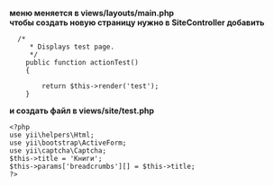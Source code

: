 **меню меняется в views/layouts/main.php**
<br/>
**чтобы создать новую страницу нужно в SiteController добавить**
```
  /*
     * Displays test page.
     */
    public function actionTest()
    {
      
        return $this->render('test');
    }
  ```
**и создать файл в views/site/test.php**
```
<?php
use yii\helpers\Html;
use yii\bootstrap\ActiveForm;
use yii\captcha\Captcha;
$this->title = 'Книги';
$this->params['breadcrumbs'][] = $this->title;
?>
```
